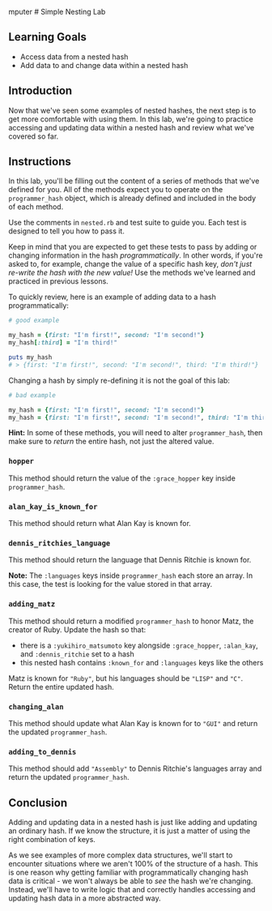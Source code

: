 mputer # Simple Nesting Lab

## Learning Goals

- Access data from a nested hash
- Add data to and change data within a nested hash

## Introduction

Now that we've seen some examples of nested hashes, the next step is to get more
comfortable with using them. In this lab, we're going to practice accessing and
updating data within a nested hash and review what we've covered so far.

## Instructions

In this lab, you'll be filling out the content of a series of methods that we've
defined for you. All of the methods expect you to operate on the
`programmer_hash` object, which is already defined and included in the body of
each method.

Use the comments in `nested.rb` and test suite to guide you. Each test is
designed to tell you how to pass it.

Keep in mind that you are expected to get these tests to pass by adding or
changing information in the hash *programmatically*. In other words, if you're
asked to, for example, change the value of a specific hash key, *don't just
re-write the hash with the new value!* Use the methods we've learned and
practiced in previous lessons.

To quickly review, here is an example of adding data to a hash
programmatically:

```ruby
# good example

my_hash = {first: "I'm first!", second: "I'm second!"}
my_hash[:third] = "I'm third!"

puts my_hash
# > {first: "I'm first!", second: "I'm second!", third: "I'm third!"}
```

Changing a hash by simply re-defining it is not the goal of this lab:

```ruby
# bad example

my_hash = {first: "I'm first!", second: "I'm second!"}
my_hash = {first: "I'm first!", second: "I'm second!", third: "I'm third!"}
```

**Hint:** In some of these methods, you will need to alter `programmer_hash`,
then make sure to _return_ the entire hash, not just the altered value.

### `hopper`

This method should return the value of the `:grace_hopper` key inside
`programmer_hash`.

### `alan_kay_is_known_for`

This method should return what Alan Kay is known for.

### `dennis_ritchies_language`

This method should return the language that Dennis Ritchie is known for.

**Note:** The `:languages` keys inside `programmer_hash` each store an array. In
this case, the test is looking for the value stored in that array.

### `adding_matz`

This method should return a modified `programmer_hash` to honor Matz, the
creator of Ruby. Update the hash so that:

- there is a `:yukihiro_matsumoto` key alongside `:grace_hopper`, `:alan_kay`,
  and `:dennis_ritchie` set to a hash
- this nested hash contains `:known_for` and  `:languages` keys like the others

Matz is known for `"Ruby"`, but his languages should be `"LISP"` and `"C"`.
Return the entire updated hash.

### `changing_alan`

This method should update what Alan Kay is known for to `"GUI"` and return the
updated `programmer_hash`.

### `adding_to_dennis`

This method should add `"Assembly"` to Dennis Ritchie's languages array and
return the updated `programmer_hash`.

## Conclusion

Adding and updating data in a nested hash is just like adding and updating an
ordinary hash. If we know the structure, it is just a matter of using the right
combination of keys.

As we see examples of more complex data structures, we'll start to encounter
situations where we aren't 100% of the structure of a hash. This is one reason
why getting familiar with programmatically changing hash data is critical - we
won't always be able to _see_ the hash we're changing. Instead, we'll have to
write logic that and correctly handles accessing and updating hash data in a
more abstracted way.
